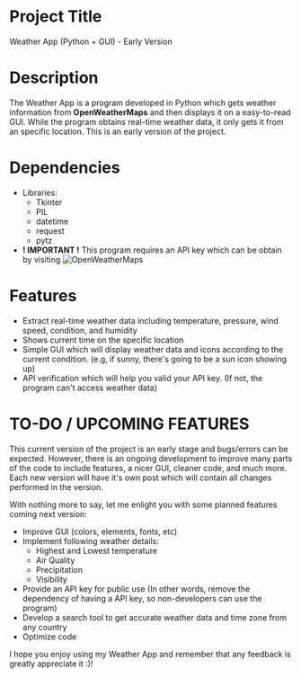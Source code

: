 # Project Title
Weather App (Python + GUI) - Early Version
# Description
The Weather App is a program developed in Python which gets weather information from **OpenWeatherMaps** and then displays it on a easy-to-read GUI.
While the program obtains real-time weather data, it only gets it from an specific location. This is an early version of the project.
# Dependencies
- Libraries:
   - Tkinter
   - PIL
   - datetime
   - request
   - pytz
- **! IMPORTANT !** This program requires an API key which can be obtain by visiting ![OpenWeatherMaps](https://openweathermap.org/api)
# Features
- Extract real-time weather data including temperature, pressure, wind speed, condition, and humidity
- Shows current time on the specific location
- Simple GUI which will display weather data and icons according to the current condition. (e.g, if sunny, there's going to be a sun icon showing up)
- API verification which will help you valid your API key. (If not, the program can't access weather data)
# TO-DO / UPCOMING FEATURES
This current version of the project is an early stage and bugs/errors can be expected. However, there is an ongoing development to improve many parts of the code
to include features, a nicer GUI, cleaner code, and much more. Each new version will have it's own post which will contain all changes performed in the version.

With nothing more to say, let me enlight you with some planned features coming next version:
- Improve GUI (colors, elements, fonts, etc)
- Implement following weather details:
   - Highest and Lowest temperature
   - Air Quality
   - Precipitation
   - Visibility
- Provide an API key for public use (In other words, remove the dependency of having a API key, so non-developers can use the program)
- Develop a search tool to get accurate weather data and time zone from any country
- Optimize code


I hope you enjoy using my Weather App and remember that any feedback is greatly appreciate it :)!
